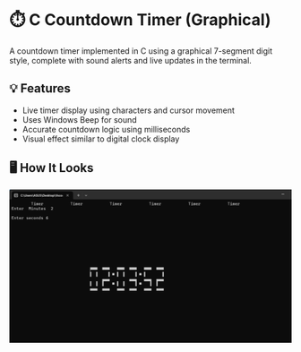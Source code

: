 # ⏱️ C Countdown Timer (Graphical)

A countdown timer implemented in C using a graphical 7-segment digit style, complete with sound alerts and live updates in the terminal.

## 💡 Features
- Live timer display using characters and cursor movement
- Uses Windows Beep for sound
- Accurate countdown logic using milliseconds
- Visual effect similar to digital clock display

## 🖥️ How It Looks

![Example Output](image.png)
